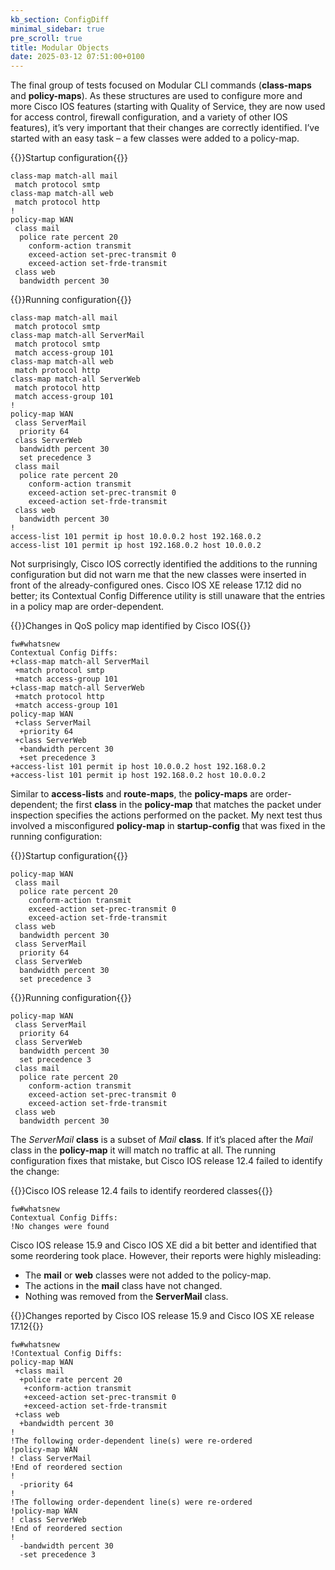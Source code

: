 ```yaml
---
kb_section: ConfigDiff
minimal_sidebar: true
pre_scroll: true
title: Modular Objects
date: 2025-03-12 07:51:00+0100
---
```

The final group of tests focused on Modular CLI commands (**class-maps** and **policy-maps**). As these structures are used to configure more and more Cisco IOS features (starting with Quality of Service, they are now used for access control, firewall configuration, and a variety of other IOS features), it’s very important that their changes are correctly identified. I’ve started with an easy task – a few classes were added to a policy-map.

{{<cc>}}Startup configuration{{</cc>}}
```
class-map match-all mail
 match protocol smtp
class-map match-all web
 match protocol http
!
policy-map WAN
 class mail
  police rate percent 20
    conform-action transmit
    exceed-action set-prec-transmit 0
    exceed-action set-frde-transmit
 class web
  bandwidth percent 30
```

{{<cc>}}Running configuration{{</cc>}}
```
class-map match-all mail
 match protocol smtp
class-map match-all ServerMail
 match protocol smtp
 match access-group 101
class-map match-all web
 match protocol http
class-map match-all ServerWeb
 match protocol http
 match access-group 101
!
policy-map WAN
 class ServerMail
  priority 64
 class ServerWeb
  bandwidth percent 30
  set precedence 3
 class mail
  police rate percent 20
    conform-action transmit
    exceed-action set-prec-transmit 0
    exceed-action set-frde-transmit
 class web
  bandwidth percent 30
!
access-list 101 permit ip host 10.0.0.2 host 192.168.0.2
access-list 101 permit ip host 192.168.0.2 host 10.0.0.2
```

Not surprisingly, Cisco IOS correctly identified the additions to the running configuration but did not warn me that the new classes were inserted in front of the already-configured ones. Cisco IOS XE release 17.12 did no better; its Contextual Config Difference utility is still unaware that the entries in a policy map are order-dependent.

{{<cc>}}Changes in QoS policy map identified by Cisco IOS{{</cc>}}
```
fw#whatsnew
Contextual Config Diffs:
+class-map match-all ServerMail
 +match protocol smtp
 +match access-group 101
+class-map match-all ServerWeb
 +match protocol http
 +match access-group 101
policy-map WAN
 +class ServerMail
  +priority 64
 +class ServerWeb
  +bandwidth percent 30
  +set precedence 3
+access-list 101 permit ip host 10.0.0.2 host 192.168.0.2
+access-list 101 permit ip host 192.168.0.2 host 10.0.0.2
```

Similar to **access-lists** and **route-maps**, the **policy-maps** are order-dependent; the first **class** in the **policy-map** that matches the packet under inspection specifies the actions performed on the packet. My next test thus involved a misconfigured **policy-map** in **startup-config** that was fixed in the running configuration:

{{<cc>}}Startup configuration{{</cc>}}
```
policy-map WAN
 class mail
  police rate percent 20
    conform-action transmit
    exceed-action set-prec-transmit 0
    exceed-action set-frde-transmit
 class web
  bandwidth percent 30
 class ServerMail
  priority 64
 class ServerWeb
  bandwidth percent 30
  set precedence 3
```

{{<cc>}}Running configuration{{</cc>}}
```
policy-map WAN
 class ServerMail
  priority 64
 class ServerWeb
  bandwidth percent 30
  set precedence 3
 class mail
  police rate percent 20
    conform-action transmit
    exceed-action set-prec-transmit 0
    exceed-action set-frde-transmit
 class web
  bandwidth percent 30
```

The *ServerMail* **class** is a subset of *Mail* **class**. If it’s placed after the *Mail* class in the **policy-map** it will match no traffic at all. The running configuration fixes that mistake, but Cisco IOS release 12.4 failed to identify the change:

{{<cc>}}Cisco IOS release 12.4 fails to identify reordered classes{{</cc>}}
```
fw#whatsnew
Contextual Config Diffs:
!No changes were found
```

Cisco IOS release 15.9 and Cisco IOS XE did a bit better and identified that some reordering took place. However, their reports were highly misleading:

* The **mail** or **web** classes were not added to the policy-map.
* The actions in the **mail** class have not changed.
* Nothing was removed from the **ServerMail** class.

{{<cc>}}Changes reported by Cisco IOS release 15.9 and Cisco IOS XE release 17.12{{</cc>}}
```
fw#whatsnew
!Contextual Config Diffs:
policy-map WAN
 +class mail
  +police rate percent 20
   +conform-action transmit
   +exceed-action set-prec-transmit 0
   +exceed-action set-frde-transmit
 +class web
  +bandwidth percent 30
!
!The following order-dependent line(s) were re-ordered
!policy-map WAN
! class ServerMail
!End of reordered section
!
  -priority 64
!
!The following order-dependent line(s) were re-ordered
!policy-map WAN
! class ServerWeb
!End of reordered section
!
  -bandwidth percent 30
  -set precedence 3
```
